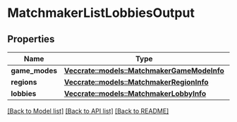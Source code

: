 # MatchmakerListLobbiesOutput

## Properties

Name | Type | Description | Notes
------------ | ------------- | ------------- | -------------
**game_modes** | [**Vec<crate::models::MatchmakerGameModeInfo>**](MatchmakerGameModeInfo.md) |  | 
**regions** | [**Vec<crate::models::MatchmakerRegionInfo>**](MatchmakerRegionInfo.md) |  | 
**lobbies** | [**Vec<crate::models::MatchmakerLobbyInfo>**](MatchmakerLobbyInfo.md) |  | 

[[Back to Model list]](../README.md#documentation-for-models) [[Back to API list]](../README.md#documentation-for-api-endpoints) [[Back to README]](../README.md)


